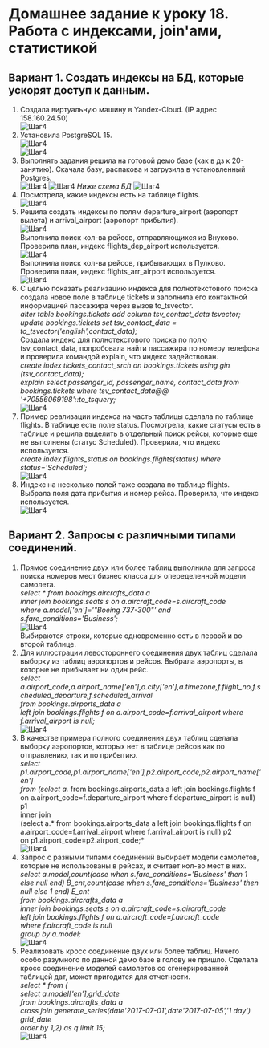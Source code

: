 # Домашнее задание к уроку 18. Работа с индексами, join'ами, статистикой #   
## Вариант 1. Создать индексы на БД, которые ускорят доступ к данным. ##   
1. Создала виртуальную машину в Yandex-Cloud. (IP адрес 158.160.24.50)   
![Шаг4](/18_01_vm.jpg)  
1. Установила PostgreSQL 15.   
![Шаг4](/18_02_postgres.jpg)  
![Шаг4](/18_03_cluster.jpg)  
1. Выполнять задания решила на готовой демо базе (как в дз к 20-занятию). Скачала базу, распакова и загрузила в установленный Postgres.  
![Шаг4](/18_04_get_arh.jpg)
![Шаг4](/18_05_insert_bd.jpg)
*Ниже схема БД*
![Шаг4](/18_00_db.jpg)
1. Посмотрела, какие индексы есть на таблице flights.  
![Шаг4](/18_06_view_ind.jpg)  
1. Решила создать индексы по полям departure_airport (аэропорт вылета) и arrival_airport (аэропорт прибытия).  
![Шаг4](/18_07_create_ind.jpg)  
Выполнила поиск кол-ва рейсов, отправляющихся из Внуково. Проверила план, индекс flights_dep_airport используется.  
![Шаг4](/18_08_use_ind1.jpg)  
Выполнила поиск кол-ва рейсов, прибывающих в Пулково. Проверила план, индекс flights_arr_airport используется.  
![Шаг4](/18_09_use_ind2.jpg)  
1. С целью показать реализацию индекса для полнотекстового поиска создала новое поле в таблице tickets и заполнила его контактной информацией пассажира через вызов to_tsvector.  
*alter table bookings.tickets add column tsv_contact_data tsvector;*  
*update bookings.tickets set tsv_contact_data = to_tsvector('english',contact_data);*  
Создала индекс для полнотекстового поиска по полю tsv_contact_data, попробовала найти пассажира по номеру телефона и проверила командой explain, что индекс задействован.   
*create index tickets_contact_srch on bookings.tickets using gin (tsv_contact_data);  
explain select passenger_id, passenger_name, contact_data from bookings.tickets where tsv_contact_data@@ '+70556069198'::to_tsquery;*   
![Шаг4](/18_10_txt_ind.jpg)  
1. Пример реализации индекса на часть таблицы сделала по таблице flights. В таблице есть поле status. Посмотрела, какие статусы есть в таблице и решила выделить в отдельный поиск рейсы, которые еще не выполнены (статус Scheduled). Проверила, что индекс используется.  
*create index flights_status on bookings.flights(status) where status='Scheduled';*   
![Шаг4](/18_11_part_ind1.jpg)  
1. Индекс на несколько полей таже создала по таблице flights. Выбрала поля дата прибытия и номер рейса. Проверила, что индекс используется.   
![Шаг4](/18_12_2field_ind.jpg)  
## Вариант 2. Запросы с различными типами соединений. ##  
1. Прямое соединение двух или более таблиц выполнила для запроса поиска номеров мест бизнес класса для опеределенной модели самолета.  
*select * from bookings.aircrafts_data a  
              inner join bookings.seats s on a.aircraft_code=s.aircraft_code  
where a.model['en']='"Boeing 737-300"' and s.fare_conditions='Business';*   
![Шаг4](/18_21_inner.jpg)  
Выбираются строки, которые одновременно есть в первой и во второй таблице.  
1. Для иллюстрации левостороннего соединения двух таблиц сделала выборку из таблиц аэропортов и рейсов. Выбрала аэропорты, в которые не прибывает ни один рейс.  
*select a.airport_code,a.airport_name['en'],a.city['en'],a.timezone,f.flight_no,f.scheduled_departure,f.scheduled_arrival  
from bookings.airports_data a  
     left join bookings.flights f on a.airport_code=f.arrival_airport where f.arrival_airport is null;*  
![Шаг4](/18_22_left.jpg)  
1. В качестве примера полного соединения двух таблиц сделала выборку аэропортов, которых нет в таблице рейсов как по отправлению, так и по прибытию.  
*select p1.airport_code,p1.airport_name['en'],p2.airport_code,p2.airport_name['en']  
from (select a.* from bookings.airports_data a left join bookings.flights f on a.airport_code=f.departure_airport where f.departure_airport is null) p1  
     inner join  
     (select a.* from bookings.airports_data a left join bookings.flights f on a.airport_code=f.arrival_airport where f.arrival_airport is null) p2  
     on p1.airport_code=p2.airport_code;*  
![Шаг4](/18_23_full.jpg)  
1. Запрос с разными типами соединений выбирает модели самолетов, которые не использованы в рейсах, и считает кол-во мест в них.   
*select a.model,count(case when s.fare_conditions='Business' then 1 else null end) B_cnt,count(case when s.fare_conditions='Business' then null else 1 end) E_cnt  
from bookings.aircrafts_data a  
              inner join bookings.seats s on a.aircraft_code=s.aircraft_code  
              left join bookings.flights f on a.aircraft_code=f.aircraft_code  
where f.aircraft_code is null  
group by a.model;*  
![Шаг4](/18_24_diff.jpg)  
1. Реализовать кросс соединение двух или более таблиц. Ничего особо разумного по данной демо базе в голову не пришло. Сделала кросс соединение моделей самолетов со сгенерированной таблицей дат, может пригодится для отчетности.  
*select * from (  
select a.model['en'],grid_date  
from bookings.aircrafts_data a  
     cross join generate_series(date'2017-07-01',date'2017-07-05','1 day') grid_date  
order by 1,2) as q limit 15;*  
![Шаг4](/18_23_full.jpg)  


